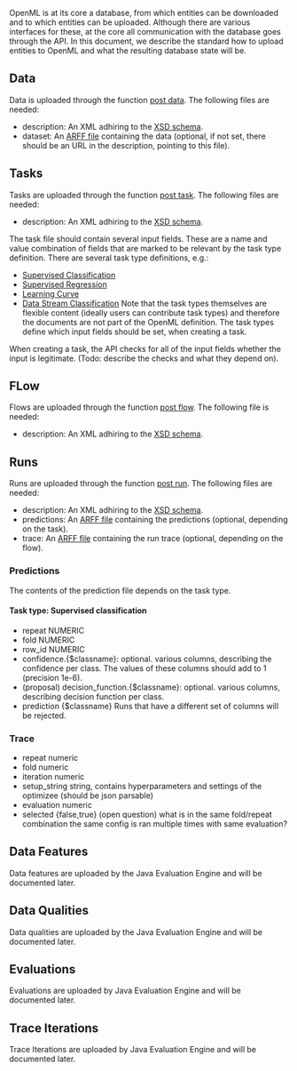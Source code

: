 OpenML is at its core a database, from which entities can be downloaded and to which entities can be uploaded. Although there are various interfaces for these, at the core all communication with the database goes through the API. In this document, we describe the standard how to upload entities to OpenML and what the resulting database state will be.

## Data

Data is uploaded through the function [post data](https://www.openml.org/api_docs#!/data/post_data). The following files are needed:

* description: An XML adhiring to the [XSD schema](https://www.openml.org/api_new/v1/xsd/openml.data.upload).
* dataset: An [ARFF file](https://www.cs.waikato.ac.nz/ml/weka/arff.html) containing the data (optional, if not set, there should be an URL in the description, pointing to this file). 

## Tasks
Tasks are uploaded through the function [post task](https://www.openml.org/api_docs#!/task/post_task). The following files are needed:

* description: An XML adhiring to the [XSD schema](https://www.openml.org/api_new/v1/xsd/openml.task.upload).

The task file should contain several input fields. These are a name and value combination of fields that are marked to be relevant by the task type definition. There are several task type definitions, e.g.:
* [Supervised Classification](https://www.openml.org/api/v1/tasktype/1)
* [Supervised Regression](https://www.openml.org/api/v1/tasktype/2)
* [Learning Curve](https://www.openml.org/api/v1/tasktype/3)
* [Data Stream Classification](https://www.openml.org/api/v1/tasktype/4)
Note that the task types themselves are flexible content (ideally users can contribute task types) and therefore the documents are not part of the OpenML definition. The task types define which input fields should be set, when creating a task. 

When creating a task, the API checks for all of the input fields whether the input is legitimate. (Todo: describe the checks and what they depend on). 

## FLow

Flows are uploaded through the function [post flow](https://www.openml.org/api_docs#!/flow/post_flow). The following file is needed:

* description: An XML adhiring to the [XSD schema](https://www.openml.org/api_new/v1/xsd/openml.implementation.upload).

## Runs

Runs are uploaded through the function [post run](https://www.openml.org/api_docs#!/run/post_run). The following files are needed:

* description: An XML adhiring to the [XSD schema](https://www.openml.org/api_new/v1/xsd/openml.run.upload).
* predictions: An [ARFF file](https://www.cs.waikato.ac.nz/ml/weka/arff.html) containing the predictions (optional, depending on the task).
* trace: An [ARFF file](https://www.cs.waikato.ac.nz/ml/weka/arff.html) containing the run trace (optional, depending on the flow).

### Predictions

The contents of the prediction file depends on the task type. 

#### Task type: Supervised classification

* repeat NUMERIC
* fold NUMERIC
* row_id NUMERIC
* confidence.{$classname}: optional. various columns, describing the confidence per class. The values of these columns should add to 1 (precision 1e-6). 
* (proposal) decision_function.{$classname}: optional. various columns, describing decision function per class. 
* prediction {$classname}
Runs that have a different set of columns will be rejected.

### Trace

* repeat numeric
* fold numeric
* iteration numeric
* setup_string string, contains hyperparameters and settings of the optimizee (should be json parsable)
* evaluation numeric
* selected {false,true}
(open question) what is in the same fold/repeat combination the same config is ran multiple times with same evaluation?

## Data Features

Data features are uploaded by the Java Evaluation Engine and will be documented later.

## Data Qualities

Data qualities are uploaded by the Java Evaluation Engine and will be documented later.

## Evaluations

Evaluations are uploaded by Java Evaluation Engine and will be documented later.

## Trace Iterations

Trace Iterations are uploaded by Java Evaluation Engine and will be documented later.

